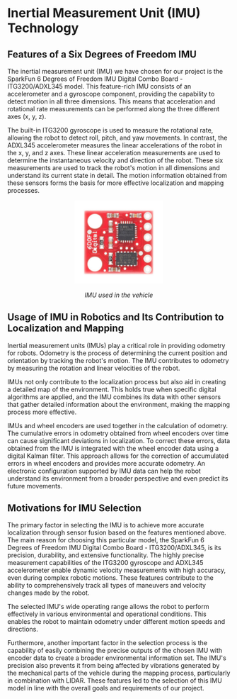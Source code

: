 # Inertial Measurement Unit (IMU) Technology

## Features of a Six Degrees of Freedom IMU

The inertial measurement unit (IMU) we have chosen for our project is the SparkFun 6 Degrees of Freedom IMU Digital Combo Board - ITG3200/ADXL345 model. This feature-rich IMU consists of an accelerometer and a gyroscope component, providing the capability to detect motion in all three dimensions. This means that acceleration and rotational rate measurements can be performed along the three different axes (x, y, z).

The built-in ITG3200 gyroscope is used to measure the rotational rate, allowing the robot to detect roll, pitch, and yaw movements. In contrast, the ADXL345 accelerometer measures the linear accelerations of the robot in the x, y, and z axes. These linear acceleration measurements are used to determine the instantaneous velocity and direction of the robot. These six measurements are used to track the robot's motion in all dimensions and understand its current state in detail. The motion information obtained from these sensors forms the basis for more effective localization and mapping processes.

<p align="center">
    <img width="200" src="Images/imu-photo.png" alt="IMU used in the vehicle">
</p>
<p align="center"><em>IMU used in the vehicle</em></p>

## Usage of IMU in Robotics and Its Contribution to Localization and Mapping

Inertial measurement units (IMUs) play a critical role in providing odometry for robots. Odometry is the process of determining the current position and orientation by tracking the robot's motion. The IMU contributes to odometry by measuring the rotation and linear velocities of the robot.

IMUs not only contribute to the localization process but also aid in creating a detailed map of the environment. This holds true when specific digital algorithms are applied, and the IMU combines its data with other sensors that gather detailed information about the environment, making the mapping process more effective.

IMUs and wheel encoders are used together in the calculation of odometry. The cumulative errors in odometry obtained from wheel encoders over time can cause significant deviations in localization. To correct these errors, data obtained from the IMU is integrated with the wheel encoder data using a digital Kalman filter. This approach allows for the correction of accumulated errors in wheel encoders and provides more accurate odometry. An electronic configuration supported by IMU data can help the robot understand its environment from a broader perspective and even predict its future movements.

## Motivations for IMU Selection

The primary factor in selecting the IMU is to achieve more accurate localization through sensor fusion based on the features mentioned above. The main reason for choosing this particular model, the SparkFun 6 Degrees of Freedom IMU Digital Combo Board - ITG3200/ADXL345, is its precision, durability, and extensive functionality. The highly precise measurement capabilities of the ITG3200 gyroscope and ADXL345 accelerometer enable dynamic velocity measurements with high accuracy, even during complex robotic motions. These features contribute to the ability to comprehensively track all types of maneuvers and velocity changes made by the robot.

The selected IMU's wide operating range allows the robot to perform effectively in various environmental and operational conditions. This enables the robot to maintain odometry under different motion speeds and directions.

Furthermore, another important factor in the selection process is the capability of easily combining the precise outputs of the chosen IMU with encoder data to create a broader environmental information set. The IMU's precision also prevents it from being affected by vibrations generated by the mechanical parts of the vehicle during the mapping process, particularly in combination with LIDAR. These features led to the selection of this IMU model in line with the overall goals and requirements of our project.
